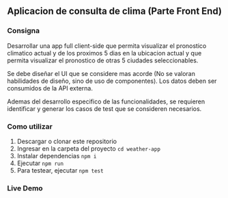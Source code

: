 ## Aplicacion de consulta de clima (Parte Front End)

### Consigna

Desarrollar una app full client-side que permita visualizar el pronostico climatico actual y de los proximos 5 dias en la ubicacion actual y que permita visualizar el pronostico de otras 5 ciudades seleccionables.

Se debe diseñar el UI que se considere mas acorde (No se valoran habilidades de diseño, sino de uso de componentes). Los datos deben ser consumidos de la API externa.

Ademas del desarrollo especifico de las funcionalidades, se requieren identificar y generar los casos de test que se consideren necesarios.

### Como utilizar

1) Descargar o clonar este repositorio
2) Ingresar en la carpeta del proyecto `cd weather-app`
3) Instalar dependencias `npm i`
4) Ejecutar `npm run`
5) Para testear, ejecutar `npm test`

### Live Demo

